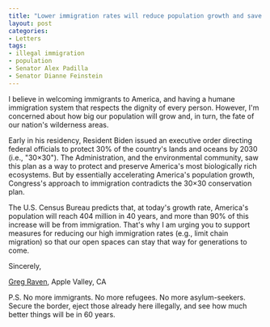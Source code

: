 ```yaml
---
title: "Lower immigration rates will reduce population growth and save nature."
layout: post
categories:
- Letters
tags:
- illegal immigration
- population
- Senator Alex Padilla
- Senator Dianne Feinstein
---
```


I believe in welcoming immigrants to America, and having a humane immigration system that respects the dignity of every person. However, I'm concerned about how big our population will grow and, in turn, the fate of our nation's wilderness areas.

Early in his residency, Resident Biden issued an executive order directing federal officials to protect 30% of the country's lands and oceans by 2030 (i.e., "30×30"). The Administration, and the environmental community, saw this plan as a way to protect and preserve America's most biologically rich ecosystems. But by essentially accelerating America's population growth, Congress's approach to immigration contradicts the 30×30 conservation plan.

The U.S. Census Bureau predicts that, at today's growth rate, America's population will reach 404 million in 40 years, and more than 90% of this increase will be from immigration. That's why I am urging you to support measures for reducing our high immigration rates (e.g., limit chain migration) so that our open spaces can stay that way for generations to come.

Sincerely,

[Greg Raven](https://www.gregraven.org/), Apple Valley, CA

P.S. No more immigrants. No more refugees. No more asylum-seekers. Secure the border, eject those already here illegally, and see how much better things will be in 60 years.